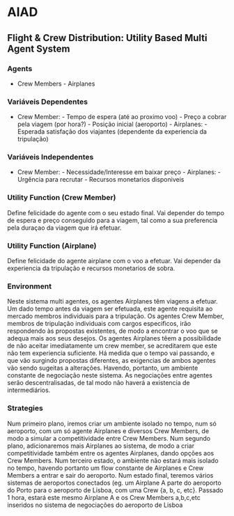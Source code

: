 # AIAD
## Flight &amp; Crew Distribution: Utility Based Multi Agent System 

### Agents
- Crew Members - Airplanes 
 
### Variáveis Dependentes 
- Crew Member: - Tempo de espera (até ao proximo voo) - Preço a cobrar pela viagem (por hora?) - Posição inicial (aeroporto) - Airplanes: - Esperada satisfação dos viajantes (dependente da experiencia da tripulação) 
 
### Variáveis Independentes 
- Crew Member: - Necessidade/Interesse em baixar preço - Airplanes: - Urgência para recrutar - Recursos monetarios disponiveis 
 
### Utility Function (Crew Member) 
Define felicidade do agente com o seu estado final. Vai depender do tempo de espera e preço conseguido para a viagem, tal como a sua preferencia pela duraçao da viagem que irá efetuar.

### Utility Function (Airplane) 
Define felicidade do agente airplane com o voo a efetuar. Vai depender da experiencia da tripulação e recursos monetarios de sobra.
 
### Environment 
Neste sistema multi agentes, os agentes Airplanes têm viagens a efetuar. Um dado tempo antes da viagem ser efetuada, este agente requisita ao mercado membros individuais para a tripulação. Os agentes Crew Member, membros de tripulação individuais com cargos especificos, irão respondendo às propostas existentes, de modo a encontrar o voo que se adequa mais aos seus desejos. Os agentes Airplanes têem a possibilidade de não aceitar imediatamente um crew member, se acreditarem que este não tem experiencia suficiente. Há medida que o tempo vai passando, e que vão surgindo propostas diferentes, as exigencias de ambos agentes vão sendo sugeitas a alterações. Havendo, portanto, um ambiente constante de negociação neste sistema. As negociações entre agentes serão descentralisadas, de tal modo não haverá a existencia de intermediários. 
 
### Strategies 
Num primeiro plano, iremos criar um ambiente isolado no tempo, num só aeroporto, com um só agente Airplanes e diversos Crew Members, de modo a simular a competitividade entre Crew Members. Num segundo plano, adicionaremos mais Airplanes ao sistema, de modo a criar competitividade também entre os agentes Airplanes, dando opções aos Crew Members. Num terceiro estado, o ambiente não estará mais isolado no tempo, havendo portanto um flow constante de Airplanes e Crew Members a entrar e sair do aeroporto. Num estado final, teremos vários sistemas de aeroportos conectados (eg. um Airplane A parte do aeroporto do Porto para o aeroporto de Lisboa, com uma Crew {a, b, c, etc}. Passado 1 hora, estará este mesmo Airplane A e os Crew Members a,b,c,etc inseridos no sistema de negociações do aeroporto de Lisboa
